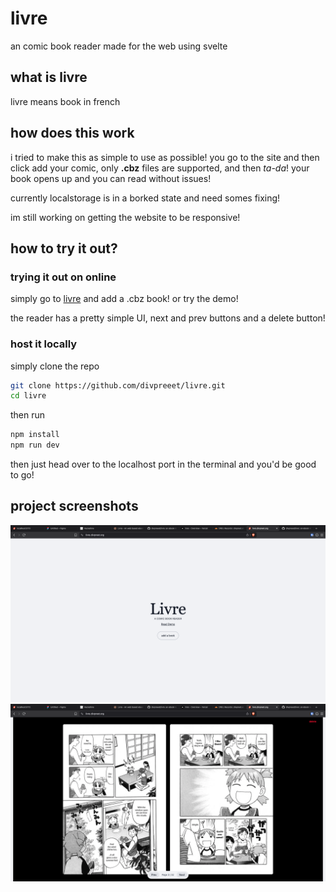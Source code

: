# livre
an comic book reader made for the web using svelte

## what is livre
livre means book in french

## how does this work
i tried to make this as simple to use as possible! you go to the site and then click add your comic, only **.cbz** files are supported, and then *ta-da*! your book opens up and you can read without issues!

currently localstorage is in a borked state and need somes fixing!

im still working on getting the website to be responsive!

## how to try it out?
### trying it out on online
simply go to [livre](https://livre.divpreet.org/) and add a .cbz book! or try the demo!

the reader has a pretty simple UI, next and prev buttons and a delete button!

### host it locally
simply clone the repo
```sh
git clone https://github.com/divpreeet/livre.git
cd livre
```

then run

```sh
npm install
npm run dev
```
then just head over to the localhost port in the terminal and you'd be good to go!

## project screenshots
![home](assets/home.png)
![reader](assets/reader.png)
